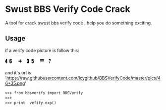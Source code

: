 Swust BBS Verify Code Crack
====================================
A tool for crack [swust bbs](http://bbs.swust.edu.cn/) verify code , help you do something exciting.

Usage
----------------------------------
if a verify code picture is follow this:

![vefify code](https://raw.githubusercontent.com/lcygithub/BBSVerifyCode/master/pics/46+35.png "vefify code")

and it's url is 'https://raw.githubusercontent.com/lcygithub/BBSVerifyCode/master/pics/46+35.png'

    >>> from bbsverify import BBSVerify
    >>>
    >>> print  vefify.exp()
    

